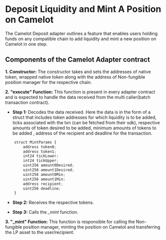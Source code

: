 # Deposit Liquidity and Mint A Position on Camelot

The Camelot Deposit adapter outlines a feature that enables users holding funds on any compatible chain to add liquidity and mint a new position on Camelot in one step.  

## Components of the Camelot Adapter contract

**1. Constructor:** The constructor takes and sets the addresses of native token, wrapped native token along with the address of Non-fungible position manager for the respective chain.

**2. "execute" Function:** This function is present in every adapter contract and is expected to handle the data received from the multi caller(batch transaction contract).

- **Step 1:** Decodes the data received. Here the data is in the form of a struct that includes token addresses for which liquidity is to be added, ticks associated with the txn (can be fetched from their sdk), respective amounts of token desired to be added, minimum amounts of tokens to be added , address of the recipient and deadline for the transaction.

```javascript
    struct MintParams {
        address token0;
        address token1;
        int24 tickLower;
        int24 tickUpper;
        uint256 amount0Desired;
        uint256 amount1Desired;
        uint256 amount0Min;
        uint256 amount1Min;
        address recipient;
        uint256 deadline;
    }
```

- **Step 2:** Receives the respective tokens.

- **Step 3:** Calls the *_mint* function.

**3. "_mint" Function:** This function is responsible for calling the Non-fungible position manager, minting the position on Camelot and transferring the LP asset to the user/recipient.

